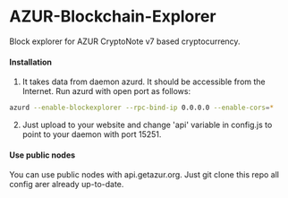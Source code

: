 # AZUR-Blockchain-Explorer
Block explorer for AZUR CryptoNote v7 based cryptocurrency.

#### Installation

1) It takes data from daemon azurd. It should be accessible from the Internet. Run azurd with open port as follows:
```bash
azurd --enable-blockexplorer --rpc-bind-ip 0.0.0.0 --enable-cors=*
```
2) Just upload to your website and change 'api' variable in config.js to point to your daemon with port 15251.


#### Use public nodes
You can use public nodes with api.getazur.org. Just git clone this repo all config arer already up-to-date.
